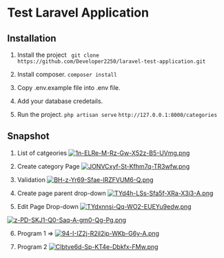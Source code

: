 # Test Laravel Application

## Installation
1. Install the project
` git clone https://github.com/Developer2250/laravel-test-application.git`

2. Install composer.
` composer install `

3. Copy .env.example file into .env file.

4. Add your database credetails.

5. Run the project.
` php artisan serve `
` http://127.0.0.1:8000/categories `

## Snapshot
1. List of catgeories
[![1n-ELRe-M-Rz-Gw-X52z-B5-UVmg.png](https://i.postimg.cc/NGRZ45b8/1n-ELRe-M-Rz-Gw-X52z-B5-UVmg.png)](https://postimg.cc/RqVPCCkq)

2. Create category Page
[![JONVCxyf-St-Kfhm7q-TR3wfw.png](https://i.postimg.cc/hGqdVZG1/JONVCxyf-St-Kfhm7q-TR3wfw.png)](https://postimg.cc/FYDz4Z3Y)
 
3. Validation 
[![BH-z-Yr69-Sfae-IRZFVUM6-Q.png](https://i.postimg.cc/dQdhwPjQ/BH-z-Yr69-Sfae-IRZFVUM6-Q.png)](https://postimg.cc/Lh993WWG)

4. Create page parent drop-down
[![TYd4h-LSs-Sfa5f-XRa-X3i3-A.png](https://i.postimg.cc/NFpqBjNP/TYd4h-LSs-Sfa5f-XRa-X3i3-A.png)](https://postimg.cc/H8cPtd1Q)

5. Edit Page Drop-down
[![TYdxnnsi-Qq-WO2-EUEYu9edw.png](https://i.postimg.cc/fLPrMqmm/TYdxnnsi-Qq-WO2-EUEYu9edw.png)](https://postimg.cc/Q9pbbb6d)

[![z-PD-SKJ1-Q0-Saq-A-gm0-Qg-Pg.png](https://i.postimg.cc/2SqJKDWm/z-PD-SKJ1-Q0-Saq-A-gm0-Qg-Pg.png)](https://postimg.cc/CRgmR9J6)

6. Program 1
=> [![94-I-IZ2j-R2il2ip-WKb-G6y-A.png](https://i.postimg.cc/02Zcx2mD/94-I-IZ2j-R2il2ip-WKb-G6y-A.png)](https://postimg.cc/qzh8xr1v)

7. Program 2
[![Clbtve6d-Sp-KT4e-Dbkfx-FMw.png](https://i.postimg.cc/Ghk9sHzT/Clbtve6d-Sp-KT4e-Dbkfx-FMw.png)](https://postimg.cc/ppLPwVwP)